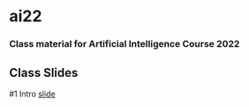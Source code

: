 # ai22
### Class material for Artificial Intelligence Course 2022

## Class Slides
#1 Intro [slide](https://info-ruc.github.io/ai22/intro.pdf) 

